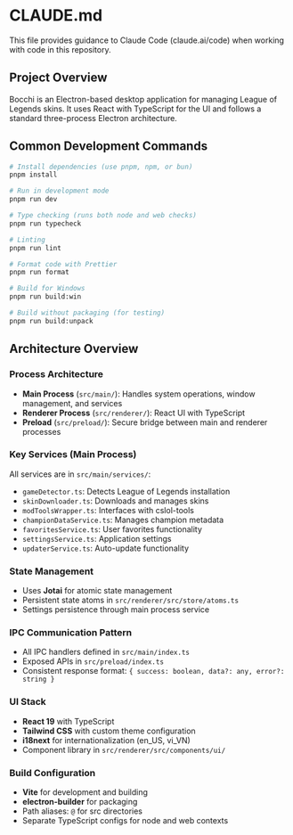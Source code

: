 # CLAUDE.md

This file provides guidance to Claude Code (claude.ai/code) when working with code in this repository.

## Project Overview

Bocchi is an Electron-based desktop application for managing League of Legends skins. It uses React with TypeScript for the UI and follows a standard three-process Electron architecture.

## Common Development Commands

```bash
# Install dependencies (use pnpm, npm, or bun)
pnpm install

# Run in development mode
pnpm run dev

# Type checking (runs both node and web checks)
pnpm run typecheck

# Linting
pnpm run lint

# Format code with Prettier
pnpm run format

# Build for Windows
pnpm run build:win

# Build without packaging (for testing)
pnpm run build:unpack
```

## Architecture Overview

### Process Architecture

- **Main Process** (`src/main/`): Handles system operations, window management, and services
- **Renderer Process** (`src/renderer/`): React UI with TypeScript
- **Preload** (`src/preload/`): Secure bridge between main and renderer processes

### Key Services (Main Process)

All services are in `src/main/services/`:

- `gameDetector.ts`: Detects League of Legends installation
- `skinDownloader.ts`: Downloads and manages skins
- `modToolsWrapper.ts`: Interfaces with cslol-tools
- `championDataService.ts`: Manages champion metadata
- `favoritesService.ts`: User favorites functionality
- `settingsService.ts`: Application settings
- `updaterService.ts`: Auto-update functionality

### State Management

- Uses **Jotai** for atomic state management
- Persistent state atoms in `src/renderer/src/store/atoms.ts`
- Settings persistence through main process service

### IPC Communication Pattern

- All IPC handlers defined in `src/main/index.ts`
- Exposed APIs in `src/preload/index.ts`
- Consistent response format: `{ success: boolean, data?: any, error?: string }`

### UI Stack

- **React 19** with TypeScript
- **Tailwind CSS** with custom theme configuration
- **i18next** for internationalization (en_US, vi_VN)
- Component library in `src/renderer/src/components/ui/`

### Build Configuration

- **Vite** for development and building
- **electron-builder** for packaging
- Path aliases: `@` for src directories
- Separate TypeScript configs for node and web contexts
